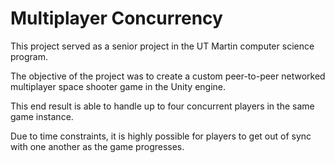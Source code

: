 # Multiplayer Concurrency

This project served as a senior project in the UT Martin computer science program.

The objective of the project was to create a custom peer-to-peer networked multiplayer space shooter game in the Unity engine.

This end result is able to handle up to four concurrent players in the same game instance.

Due to time constraints, it is highly possible for players to get out of sync with one another as the game progresses.
